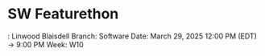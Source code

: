 # SW Featurethon

: Linwood Blaisdell
Branch: Software
Date: March 29, 2025 12:00 PM (EDT) → 9:00 PM
Week: W10